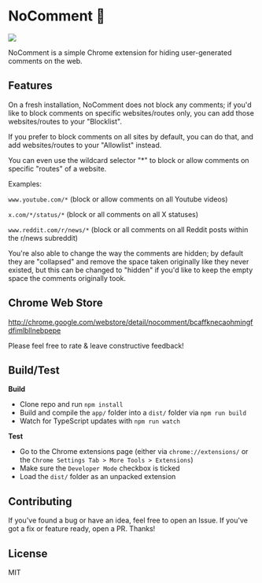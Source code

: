 # NoComment 🙊

![](https://img.shields.io/badge/version-2.0.0-green.svg)

NoComment is a simple Chrome extension for hiding user-generated comments on the web.

## Features

On a fresh installation, NoComment does not block any comments; if you'd like to block comments on specific websites/routes only, you can add those websites/routes to your "Blocklist".

If you prefer to block comments on all sites by default, you can do that, and add websites/routes to your "Allowlist" instead.

You can even use the wildcard selector "*" to block or allow comments on specific "routes" of a website.

Examples:

```www.youtube.com/*``` (block or allow comments on all Youtube videos)

```x.com/*/status/*``` (block or all comments on all X statuses)

```www.reddit.com/r/news/*``` (block or all comments on all Reddit posts within the r/news subreddit)

You're also able to change the way the comments are hidden; by default they are "collapsed" and remove the space taken originally like they never existed, but this can be changed to "hidden" if you'd like to keep the empty space the comments originally took.

## Chrome Web Store

http://chrome.google.com/webstore/detail/nocomment/bcaffknecaohmingfdfimlbllnebpepe

Please feel free to rate & leave constructive feedback!

## Build/Test

**Build**

* Clone repo and run `npm install`
* Build and compile the `app/` folder into a `dist/` folder via `npm run build`
* Watch for TypeScript updates with `npm run watch`

**Test**

* Go to the Chrome extensions page (either via `chrome://extensions/` or the `Chrome Settings Tab > More Tools > Extensions`)
* Make sure the `Developer Mode` checkbox is ticked
* Load the `dist/` folder as an unpacked extension

## Contributing

If you've found a bug or have an idea, feel free to open an Issue. If you've got a fix or feature ready, open a PR. Thanks!

## License

MIT

